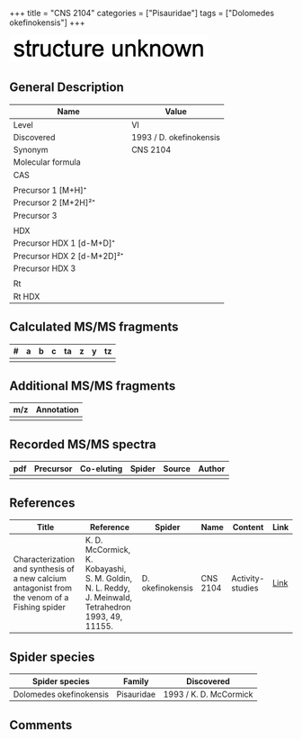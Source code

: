 +++
title = "CNS 2104"
categories = ["Pisauridae"]
tags = ["Dolomedes okefinokensis"]
+++

![](/img/2.png)

## General Description

| Name                       | Value                   |
|----------------------------|-------------------------|
| Level                      | VI                      |
| Discovered                 | 1993 / D. okefinokensis |
| Synonym                    | CNS 2104                |
| Molecular formula          |                         |
| CAS                        |                         |
|                            |                         |
| Precursor 1 [M+H]⁺         |                         |
| Precursor 2 [M+2H]²⁺       |                         |
| Precursor 3                |                         |
|                            |                         |
| HDX                        |                         |
| Precursor HDX 1 [d-M+D]⁺   |                         |
| Precursor HDX 2 [d-M+2D]²⁺ |                         |
| Precursor HDX 3            |                         |
|                            |                         |
| Rt                         |                         |
| Rt HDX                     |                         |

## Calculated MS/MS fragments

| # | a | b | c | ta | z | y | tz |
|---|---|---|---|----|---|---|----|
|   |   |   |   |    |   |   |    |

## Additional MS/MS fragments

| m/z | Annotation |
|-----|------------|
|     |            |

## Recorded MS/MS spectra

| pdf | Precursor | Co-eluting | Spider | Source | Author |
|-----|-----------|------------|--------|--------|--------|
|     |           |            |        |        |        |

## References

| Title                                                                                     | Reference                                                                                         | Spider     | Name   | Content          | Link                                                  |
|-------------------------------------------------------------------------------------------|---------------------------------------------------------------------------------------------------|------------|--------|------------------|-------------------------------------------------------|
| Characterization and synthesis of a new calcium antagonist from the venom of a Fishing spider  | K. D. McCormick, K. Kobayashi, S. M. Goldin, N. L. Reddy, J. Meinwald, Tetrahedron 1993, 49, 11155. | D. okefinokensis | CNS 2104 | Activity-studies | [Link](https://doi.org/10.1016/S0040-4020(01)81803-2) |

## Spider species

| Spider species          | Family     | Discovered             |
|-------------------------|------------|------------------------|
| Dolomedes okefinokensis | Pisauridae | 1993 / K. D. McCormick |

## Comments
